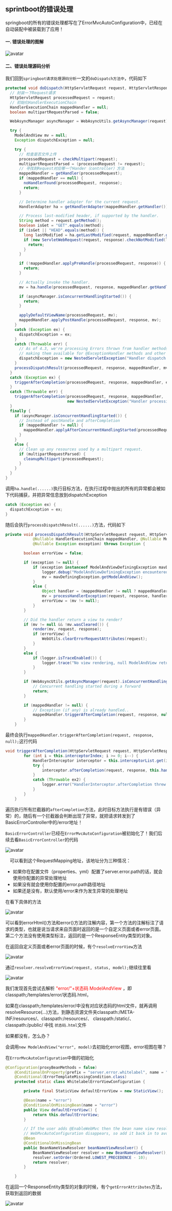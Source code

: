 ## sprintboot的错误处理

springboot的所有的错误处理都写在了ErrorMvcAutoConfiguration中，已经在自动装配中被装载到了应用！



#### 一. 错误处理的图解

![avatar](../../images/WechatIMG644.png)



#### 二、错误处理源码分析

我们回到`springboot请求处理源码分析`一文的`doDispatch方法中`，代码如下

```java
protected void doDispatch(HttpServletRequest request, HttpServletResponse response) throws Exception {
  // 封装一下Request请求
  HttpServletRequest processedRequest = request;
  // 初始化HandlerExecutionChain
  HandlerExecutionChain mappedHandler = null;
  boolean multipartRequestParsed = false;

  WebAsyncManager asyncManager = WebAsyncUtils.getAsyncManager(request);

  try {
    ModelAndView mv = null;
    Exception dispatchException = null;

    try {
      // 检查是否文件上传
      processedRequest = checkMultipart(request);
      multipartRequestParsed = (processedRequest != request);
      // 寻找到Request对应哪一个Hander（controller）方法
      mappedHandler = getHandler(processedRequest);
      if (mappedHandler == null) {
        noHandlerFound(processedRequest, response);
        return;
      }

      // Determine handler adapter for the current request.
      HandlerAdapter ha = getHandlerAdapter(mappedHandler.getHandler());

      // Process last-modified header, if supported by the handler.
      String method = request.getMethod();
      boolean isGet = "GET".equals(method);
      if (isGet || "HEAD".equals(method)) {
        long lastModified = ha.getLastModified(request, mappedHandler.getHandler());
        if (new ServletWebRequest(request, response).checkNotModified(lastModified) && isGet) {
          return;
        }
      }

      if (!mappedHandler.applyPreHandle(processedRequest, response)) {
        return;
      }

      // Actually invoke the handler.
      mv = ha.handle(processedRequest, response, mappedHandler.getHandler());

      if (asyncManager.isConcurrentHandlingStarted()) {
        return;
      }

      applyDefaultViewName(processedRequest, mv);
      mappedHandler.applyPostHandle(processedRequest, response, mv);
    }
    catch (Exception ex) {
      dispatchException = ex;
    }
    catch (Throwable err) {
      // As of 4.3, we're processing Errors thrown from handler methods as well,
      // making them available for @ExceptionHandler methods and other scenarios.
      dispatchException = new NestedServletException("Handler dispatch failed", err);
    }
    processDispatchResult(processedRequest, response, mappedHandler, mv, dispatchException);
  }
  catch (Exception ex) {
    triggerAfterCompletion(processedRequest, response, mappedHandler, ex);
  }
  catch (Throwable err) {
    triggerAfterCompletion(processedRequest, response, mappedHandler,
                           new NestedServletException("Handler processing failed", err));
  }
  finally {
    if (asyncManager.isConcurrentHandlingStarted()) {
      // Instead of postHandle and afterCompletion
      if (mappedHandler != null) {
        mappedHandler.applyAfterConcurrentHandlingStarted(processedRequest, response);
      }
    }
    else {
      // Clean up any resources used by a multipart request.
      if (multipartRequestParsed) {
        cleanupMultipart(processedRequest);
      }
    }
  }
}


```

调用`ha.handle(......)`执行目标方法，在执行过程中抛出的所有的异常都会被如下代码捕获，并把异常信息放到dispatchException

```java
catch (Exception ex) {
  dispatchException = ex;
}
```

随后会执行`processDispatchResult(......)`方法，代码如下

```java
private void processDispatchResult(HttpServletRequest request, HttpServletResponse response,
			@Nullable HandlerExecutionChain mappedHandler, @Nullable ModelAndView mv,
			@Nullable Exception exception) throws Exception {

		boolean errorView = false;

		if (exception != null) {
			if (exception instanceof ModelAndViewDefiningException mavDefiningException) {
				logger.debug("ModelAndViewDefiningException encountered", exception);
				mv = mavDefiningException.getModelAndView();
			}
			else {
				Object handler = (mappedHandler != null ? mappedHandler.getHandler() : null);
				mv = processHandlerException(request, response, handler, exception);
				errorView = (mv != null);
			}
		}

		// Did the handler return a view to render?
		if (mv != null && !mv.wasCleared()) {
			render(mv, request, response);
			if (errorView) {
				WebUtils.clearErrorRequestAttributes(request);
			}
		}
		else {
			if (logger.isTraceEnabled()) {
				logger.trace("No view rendering, null ModelAndView returned.");
			}
		}

		if (WebAsyncUtils.getAsyncManager(request).isConcurrentHandlingStarted()) {
			// Concurrent handling started during a forward
			return;
		}

		if (mappedHandler != null) {
			// Exception (if any) is already handled..
			mappedHandler.triggerAfterCompletion(request, response, null);
		}
	}
```

最终会执行`mappedHandler.triggerAfterCompletion(request, response, null);`这行代码

```java
void triggerAfterCompletion(HttpServletRequest request, HttpServletResponse response, @Nullable Exception ex) {
		for (int i = this.interceptorIndex; i >= 0; i--) {
			HandlerInterceptor interceptor = this.interceptorList.get(i);
			try {
				interceptor.afterCompletion(request, response, this.handler, ex);
			}
			catch (Throwable ex2) {
				logger.error("HandlerInterceptor.afterCompletion threw exception", ex2);
			}
		}
	}
```

遍历执行所有拦截器的`afterCompletion`方法，此时目标方法执行是有错误（异常）的，随后有一个拦截器会判断出现了异常，就把请求转发到了BasicErrorController中的/error地址！

`BasicErrorController`已经在`ErrorMvcAutoConfiguration`被初始化了！我们后续去看`BasicErrorController`的代码

![avatar](../../images/20201127192618475.png)

 可以看到这个RequestMapping地址，该地址分为三种情况：

- 如果你在配置文件（properties、yml）配置了server.error.path的话，就会使用你配置的异常处理地址
- 如果没有就会使用你配置的error.path路径地址
- 如果还是没有，默认使用/error来作为发生异常的处理地址

在看下具体的方法

![avatar](../../images/20201127192645920.png)

可以看到errorHtml()方法和error()方法的注解内容，第一个方法的注解标注了请求的类型，也就是说当请求来自页面时返回的是一个自定义页面或者error页面。第二个方法没有使用类型标注，返回的是一个ResponseEntity类型的对象。



在返回自定义页面或者error页面的时候，有个`resolveErrorView`方法

![avatar](../../images/20201127194647865.png)

通过`resolver.resolveErrorView(request, status, model);`继续往里看

![avatar](../../images/2020112719495035.png)

我们发现首先尝试去解析 <font color="red"> "error/"+状态码 ModelAndView </font>，即classpath;/templates/error/状态码.html，

如果在classpath;/templates/error/中没有对应状态码的html文件，就再调用resolveResource(...)方法，到静态资源文件夹classpath:/META-INF/resources/、classpath:/resources/、 classpath:/static/、classpath:/public/ 中找 `状态码.html`文件

如果都没有，怎么办？

会调用`new ModelAndView("error", model)`去初始化error视图，error视图在哪？

在`ErrorMvcAutoConfiguration`中做的初始化

```java
@Configuration(proxyBeanMethods = false)
	@ConditionalOnProperty(prefix = "server.error.whitelabel", name = "enabled", matchIfMissing = true)
	@Conditional(ErrorTemplateMissingCondition.class)
	protected static class WhitelabelErrorViewConfiguration {

		private final StaticView defaultErrorView = new StaticView();

		@Bean(name = "error")
		@ConditionalOnMissingBean(name = "error")
		public View defaultErrorView() {
			return this.defaultErrorView;
		}

		// If the user adds @EnableWebMvc then the bean name view resolver from
		// WebMvcAutoConfiguration disappears, so add it back in to avoid disappointment.
		@Bean
		@ConditionalOnMissingBean
		public BeanNameViewResolver beanNameViewResolver() {
			BeanNameViewResolver resolver = new BeanNameViewResolver();
			resolver.setOrder(Ordered.LOWEST_PRECEDENCE - 10);
			return resolver;
		}

	}
```







在返回一个ResponseEntity类型的对象的时候，有个`getErrorAttributes`方法，获取到返回的数据

![avatar](../../images/WechatIMG645.png)



